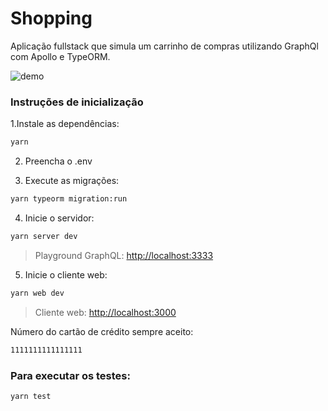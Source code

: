 # Shopping

Aplicação fullstack que simula um carrinho de compras utilizando GraphQl com Apollo e TypeORM.

![demo](./.github/demo.gif)

### Instruções de inicialização

1.Instale as dependências:

```bash
yarn
```
2. Preencha o .env

3. Execute as migrações:

```bash
yarn typeorm migration:run
```

4. Inicie o servidor:

```bash
yarn server dev
```

> Playground GraphQL: [http://localhost:3333](http://localhost:3333)

5. Inicie o cliente web:

```bash
yarn web dev
```

> Cliente web: [http://localhost:3000](http://localhost:3000)


Número do cartão de crédito sempre aceito:

```bash
1111111111111111
```
### Para executar os testes:

```bash
yarn test
```
